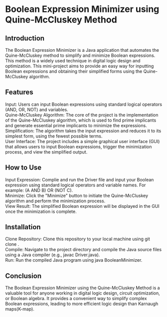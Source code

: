 # Boolean Expression Minimizer using Quine-McCluskey Method
## Introduction
The Boolean Expression Minimizer is a Java application that automates the Quine-McCluskey method to simplify and minimize Boolean expressions. This method is a widely used technique in digital logic design and optimization. This mini-project aims to provide an easy way for inputting Boolean expressions and obtaining their simplified forms using the Quine-McCluskey algorithm.

## Features
Input: Users can input Boolean expressions using standard logical operators (AND, OR, NOT) and variables. <br/>
Quine-McCluskey Algorithm: The core of the project is the implementation of the Quine-McCluskey algorithm, which is used to find prime implicants and generate essential prime implicants to minimize the expressions.<br/>
Simplification: The algorithm takes the input expression and reduces it to its simplest form, using the fewest possible terms.<br/>
User Interface: The project includes a simple graphical user interface (GUI) that allows users to input Boolean expressions, trigger the minimization process, and view the simplified output.<br/>

## How to Use
Input Expression: Complie and run the Driver file and input your Boolean expression using standard logical operators and variable names. For example: (A AND B) OR (NOT C).<br/>
Minimize: Click the "Minimize" button to initiate the Quine-McCluskey algorithm and perform the minimization process.<br/>
View Result: The simplified Boolean expression will be displayed in the GUI once the minimization is complete.<br/>

## Installation
Clone Repository: Clone this repository to your local machine using git clone <repository-url>.<br/>
Compile: Navigate to the project directory and compile the Java source files using a Java compiler (e.g., javac Driver.java).<br/>
Run: Run the compiled Java program using java BooleanMinimizer.<br/>

## Conclusion
The Boolean Expression Minimizer using the Quine-McCluskey Method is a valuable tool for anyone working in digital logic design, circuit optimization, or Boolean algebra. It provides a convenient way to simplify complex Boolean expressions, leading to more efficient logic design than Karnaugh maps(K-map).
